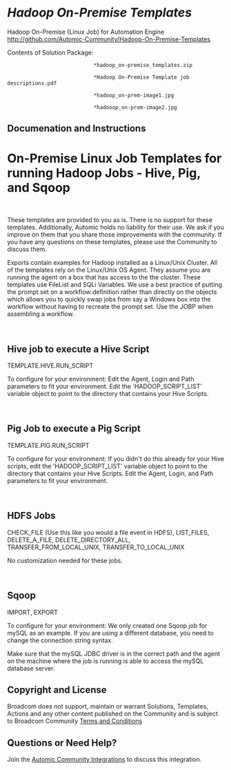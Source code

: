 *Hadoop On-Premise Templates*
=============


Hadoop On-Premise (Linux Job) for Automation Engine
http://github.com/Automic-Community/Hadoop-On-Premise-Templates

<!-- List of attached files -->
Contents of Solution Package:

						
								*hadoop_on-premise_templates.zip
								
								*Hadoop On-Premise Template job descriptions.pdf
								
								*hadoop_on-prem-image1.jpg
								
								*hadooop_on-prem-image2.jpg
								
						


Documenation and Instructions
---

<h1>On-Premise Linux Job Templates for running Hadoop Jobs - Hive, Pig, and Sqoop</h1>
<p>&nbsp;</p>
<p>These templates are provided to you as is. There is no support for these templates. Additionally, Automic holds no liability for their use. We ask if you improve on them that you share those improvements with the community. If you have any questions on these templates, please use the Community to discuss them.</p>
<p>Exports contain examples for Hadoop installed as a Linux/Unix Cluster. All of the templates rely on the Linux/Unix OS Agent. They assume you are running the agent on a box that has access to the the cluster. These templates use FileList and SQLi Variables. We use a best practice of putting the prompt set on a workflow definition rather than directly on the objects which allows you to quickly swap jobs from say a Windows box into the workflow without having to recreate the prompt set. Use the JOBP when assembling a workflow.</p>
<p>&nbsp;</p>
<h2><a id="hive-job-to-execute-a-hive-script" class="anchor" href="#hive-job-to-execute-a-hive-script"><span class="octicon octicon-link"></span></a>Hive job to execute a Hive Script</h2>
<p>TEMPLATE.HIVE.RUN_SCRIPT</p>
<p>To configure for your environment: Edit the Agent, Login and Path parameters to fit your environment. Edit the 'HADOOP_SCRIPT_LIST' variable object to point to the directory that contains your Hive Scripts.</p>
<p>&nbsp;</p>
<h2><a id="pig-job-to-execute-a-pig-script" class="anchor" href="#pig-job-to-execute-a-pig-script"><span class="octicon octicon-link"></span></a>Pig Job to execute a Pig Script</h2>
<p>TEMPLATE.PIG.RUN_SCRIPT</p>
<p>To configure for your environment: If you didn't do this already for your Hive scripts, edit the 'HADOOP_SCRIPT_LIST' variable object to point to the directory that contains your Hive Scripts. Edit the Agent, Login, and Path parameters to fit your environment.</p>
<p>&nbsp;</p>
<h2><a id="hdfs-jobs" class="anchor" href="#hdfs-jobs"><span class="octicon octicon-link"></span></a>HDFS Jobs</h2>
<p>CHECK_FILE (Use this like you would a file event in HDFS), LIST_FILES, DELETE_A_FILE, DELETE_DIRECTORY_ALL, TRANSFER_FROM_LOCAL_UNIX, TRANSFER_TO_LOCAL_UNIX</p>
<p>No customization needed for these jobs.</p>
<p>&nbsp;</p>
<h2><a id="sqoop" class="anchor" href="#sqoop"><span class="octicon octicon-link"></span></a>Sqoop</h2>
<p>IMPORT, EXPORT</p>
<p>To configure for your environment: We only created one Sqoop job for mySQL as an example. If you are using a different database, you need to change the connection string syntax.</p>
<p>Make sure that the mySQL JDBC driver is in the correct path and the agent on the machine where the job is running is able to access the mySQL database server.</p>

Copyright and License
---

Broadcom does not support, maintain or warrant Solutions, Templates, Actions and any other content published on the Community and is subject to Broadcom Community [Terms and Conditions](https://community.broadcom.com/termsandconditions)


Questions or Need Help? 
---
Join the [Automic Community Integrations](https://community.broadcom.com/communities/community-home?CommunityKey=83e49dd4-b93e-464a-a343-2bb1e51c13ec) to discuss this integration.
